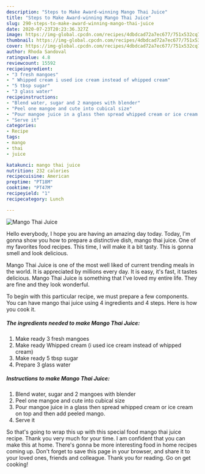 ```yaml
---
description: "Steps to Make Award-winning Mango Thai Juice"
title: "Steps to Make Award-winning Mango Thai Juice"
slug: 290-steps-to-make-award-winning-mango-thai-juice
date: 2020-07-23T20:23:36.327Z
image: https://img-global.cpcdn.com/recipes/4dbdcad72a7ec677/751x532cq70/mango-thai-juice-recipe-main-photo.jpg
thumbnail: https://img-global.cpcdn.com/recipes/4dbdcad72a7ec677/751x532cq70/mango-thai-juice-recipe-main-photo.jpg
cover: https://img-global.cpcdn.com/recipes/4dbdcad72a7ec677/751x532cq70/mango-thai-juice-recipe-main-photo.jpg
author: Rhoda Sandoval
ratingvalue: 4.8
reviewcount: 15592
recipeingredient:
- "3 fresh mangoes"
- " Whipped cream i used ice cream instead of whipped cream"
- "5 tbsp sugar"
- "3 glass water"
recipeinstructions:
- "Blend water, sugar and 2 mangoes with blender"
- "Peel one mangoe and cute into cubical size"
- "Pour mangoe juice in a glass then spread whipped cream or ice cream on top and then add peeled mango."
- "Serve it"
categories:
- Recipe
tags:
- mango
- thai
- juice

katakunci: mango thai juice 
nutrition: 232 calories
recipecuisine: American
preptime: "PT18M"
cooktime: "PT47M"
recipeyield: "1"
recipecategory: Lunch

---
```



![Mango Thai Juice](https://img-global.cpcdn.com/recipes/4dbdcad72a7ec677/751x532cq70/mango-thai-juice-recipe-main-photo.jpg)

Hello everybody, I hope you are having an amazing day today. Today, I'm gonna show you how to prepare a distinctive dish, mango thai juice. One of my favorites food recipes. This time, I will make it a bit tasty. This is gonna smell and look delicious.



Mango Thai Juice is one of the most well liked of current trending meals in the world. It is appreciated by millions every day. It is easy, it's fast, it tastes delicious. Mango Thai Juice is something that I've loved my entire life. They are fine and they look wonderful.


To begin with this particular recipe, we must prepare a few components. You can have mango thai juice using 4 ingredients and 4 steps. Here is how you cook it.

<!--inarticleads1-->

##### The ingredients needed to make Mango Thai Juice:

1. Make ready 3 fresh mangoes
1. Make ready  Whipped cream (i used ice cream instead of whipped cream)
1. Make ready 5 tbsp sugar
1. Prepare 3 glass water




<!--inarticleads2-->

##### Instructions to make Mango Thai Juice:

1. Blend water, sugar and 2 mangoes with blender
1. Peel one mangoe and cute into cubical size
1. Pour mangoe juice in a glass then spread whipped cream or ice cream on top and then add peeled mango.
1. Serve it




So that's going to wrap this up with this special food mango thai juice recipe. Thank you very much for your time. I am confident that you can make this at home. There's gonna be more interesting food in home recipes coming up. Don't forget to save this page in your browser, and share it to your loved ones, friends and colleague. Thank you for reading. Go on get cooking!
